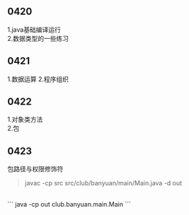 ## 0420
1.java基础编译运行</br>
2.数据类型的一些练习

## 0421
1.数据运算
2.程序组织
## 0422
1.对象类方法</br>
2.包
## 0423
包路径与权限修饰符</br>
> javac -cp src src/club/banyuan/main/Main.java -d out 
</br>
```
 java -cp out club.banyuan.main.Main
```
